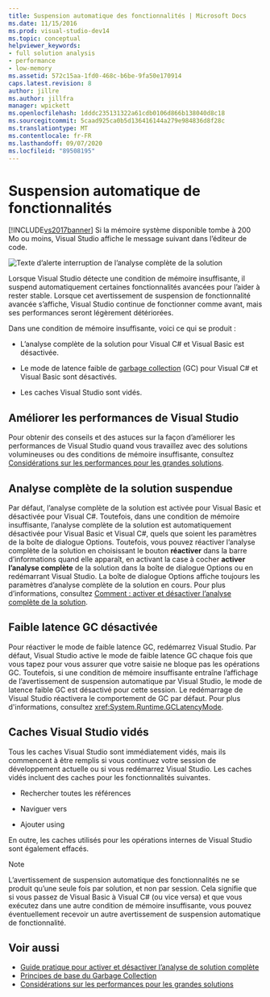 ```yaml
---
title: Suspension automatique des fonctionnalités | Microsoft Docs
ms.date: 11/15/2016
ms.prod: visual-studio-dev14
ms.topic: conceptual
helpviewer_keywords:
- full solution analysis
- performance
- low-memory
ms.assetid: 572c15aa-1fd0-468c-b6be-9fa50e170914
caps.latest.revision: 8
author: jillre
ms.author: jillfra
manager: wpickett
ms.openlocfilehash: 1dddc235131322a61cdb0106d866b138040d8c18
ms.sourcegitcommit: 5caad925ca0b5d136416144a279e984836d8f28c
ms.translationtype: MT
ms.contentlocale: fr-FR
ms.lasthandoff: 09/07/2020
ms.locfileid: "89508195"
---
```

# <a name="automatic-feature-suspension"></a>Suspension automatique de fonctionnalités
[!INCLUDE[vs2017banner](../includes/vs2017banner.md)]
Si la mémoire système disponible tombe à 200 Mo ou moins, Visual Studio affiche le message suivant dans l’éditeur de code.

 ![Texte d’alerte interruption de l’analyse complète de la solution](../code-quality/media/fsa-alert.png "FSA_Alert")

 Lorsque Visual Studio détecte une condition de mémoire insuffisante, il suspend automatiquement certaines fonctionnalités avancées pour l’aider à rester stable. Lorsque cet avertissement de suspension de fonctionnalité avancée s’affiche, Visual Studio continue de fonctionner comme avant, mais ses performances seront légèrement détériorées.

 Dans une condition de mémoire insuffisante, voici ce qui se produit :

- L’analyse complète de la solution pour Visual C# et Visual Basic est désactivée.

- Le mode de latence faible de [garbage collection](https://msdn.microsoft.com/library/22b6cb97-0c80-4eeb-a2cf-5ed7655e37f9) (GC) pour Visual C# et Visual Basic sont désactivés.

- Les caches Visual Studio sont vidés.

## <a name="improve-visual-studio-performance"></a>Améliorer les performances de Visual Studio
 Pour obtenir des conseils et des astuces sur la façon d’améliorer les performances de Visual Studio quand vous travaillez avec des solutions volumineuses ou des conditions de mémoire insuffisante, consultez [Considérations sur les performances pour les grandes solutions](https://github.com/dotnet/roslyn/blob/master/docs/wiki/Performance-considerations-for-large-solutions.md).

## <a name="full-solution-analysis-suspended"></a>Analyse complète de la solution suspendue
 Par défaut, l’analyse complète de la solution est activée pour Visual Basic et désactivée pour Visual C#. Toutefois, dans une condition de mémoire insuffisante, l’analyse complète de la solution est automatiquement désactivée pour Visual Basic et Visual C#, quels que soient les paramètres de la boîte de dialogue Options. Toutefois, vous pouvez réactiver l’analyse complète de la solution en choisissant le bouton **réactiver** dans la barre d’informations quand elle apparaît, en activant la case à cocher **activer l’analyse complète** de la solution dans la boîte de dialogue Options ou en redémarrant Visual Studio. La boîte de dialogue Options affiche toujours les paramètres d’analyse complète de la solution en cours. Pour plus d’informations, consultez [Comment : activer et désactiver l’analyse complète de la solution](../code-quality/how-to-enable-and-disable-full-solution-analysis-for-managed-code.md).

## <a name="gc-low-latency-disabled"></a>Faible latence GC désactivée
 Pour réactiver le mode de faible latence GC, redémarrez Visual Studio.  Par défaut, Visual Studio active le mode de faible latence GC chaque fois que vous tapez pour vous assurer que votre saisie ne bloque pas les opérations GC. Toutefois, si une condition de mémoire insuffisante entraîne l’affichage de l’avertissement de suspension automatique par Visual Studio, le mode de latence faible GC est désactivé pour cette session. Le redémarrage de Visual Studio réactivera le comportement de GC par défaut. Pour plus d'informations, consultez <xref:System.Runtime.GCLatencyMode>.

## <a name="visual-studio-caches-flushed"></a>Caches Visual Studio vidés

Tous les caches Visual Studio sont immédiatement vidés, mais ils commencent à être remplis si vous continuez votre session de développement actuelle ou si vous redémarrez Visual Studio. Les caches vidés incluent des caches pour les fonctionnalités suivantes.

- Rechercher toutes les références

- Naviguer vers

- Ajouter using

En outre, les caches utilisés pour les opérations internes de Visual Studio sont également effacés.

> [!NOTE]
> L’avertissement de suspension automatique des fonctionnalités ne se produit qu’une seule fois par solution, et non par session. Cela signifie que si vous passez de Visual Basic à Visual C# (ou vice versa) et que vous exécutez dans une autre condition de mémoire insuffisante, vous pouvez éventuellement recevoir un autre avertissement de suspension automatique de fonctionnalité.

## <a name="see-also"></a>Voir aussi

- [Guide pratique pour activer et désactiver l’analyse de solution complète](../code-quality/how-to-enable-and-disable-full-solution-analysis-for-managed-code.md)
- [Principes de base du Garbage Collection](https://msdn.microsoft.com/library/67c5a20d-1be1-4ea7-8a9a-92b0b08658d2)
- [Considérations sur les performances pour les grandes solutions](https://github.com/dotnet/roslyn/blob/master/docs/wiki/Performance-considerations-for-large-solutions.md)